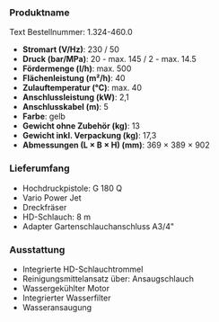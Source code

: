 ### Produktname
Text
Bestellnummer: 1.324-460.0 
- **Stromart (V/Hz)**: 230 / 50
- **Druck (bar/MPa)**: 20 - max. 145 / 2 - max. 14.5 
- **Fördermenge (l/h)**: max. 500
- **Flächenleistung (m²/h)**: 40
- **Zulauftemperatur (°C)**: max. 40
- **Anschlussleistung (kW)**: 2,1
- **Anschlusskabel (m)**: 5
- **Farbe**: gelb
- **Gewicht ohne Zubehör (kg)**: 13
- **Gewicht inkl. Verpackung (kg)**: 17,3
- **Abmessungen (L × B × H) (mm)**: 369 × 389 × 902 
### Lieferumfang

- Hochdruckpistole: G 180 Q
- Vario Power Jet
- Dreckfräser
- HD-Schlauch: 8 m
- Adapter Gartenschlauchanschluss A3/4" 

### Ausstattung

- Integrierte HD-Schlauchtrommel
- Reinigungsmittelansatz über: Ansaugschlauch
- Wassergekühlter Motor
- Integrierter Wasserfilter
- Wasseransaugung

